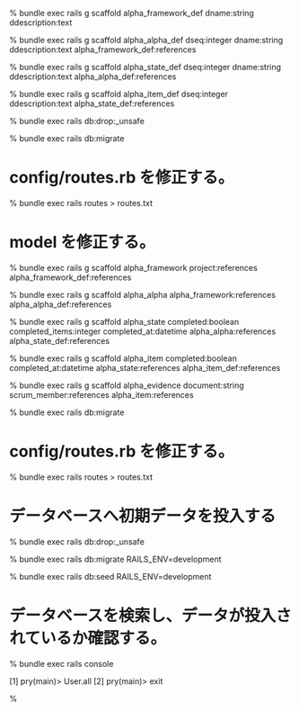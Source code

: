 % bundle exec rails g scaffold alpha_framework_def dname:string ddescription:text

% bundle exec rails g scaffold alpha_alpha_def dseq:integer dname:string ddescription:text alpha_framework_def:references

% bundle exec rails g scaffold alpha_state_def dseq:integer dname:string ddescription:text alpha_alpha_def:references

% bundle exec rails g scaffold alpha_item_def dseq:integer ddescription:text alpha_state_def:references

% bundle exec rails db:drop:_unsafe

% bundle exec rails db:migrate

# config/routes.rb を修正する。

% bundle exec rails routes > routes.txt

# model を修正する。

% bundle exec rails g scaffold alpha_framework project:references alpha_framework_def:references 

% bundle exec rails g scaffold alpha_alpha alpha_framework:references alpha_alpha_def:references

% bundle exec rails g scaffold alpha_state completed:boolean completed_items:integer completed_at:datetime alpha_alpha:references alpha_state_def:references

% bundle exec rails g scaffold alpha_item completed:boolean completed_at:datetime alpha_state:references alpha_item_def:references

% bundle exec rails g scaffold alpha_evidence document:string scrum_member:references alpha_item:references

% bundle exec rails db:migrate

# config/routes.rb を修正する。

% bundle exec rails routes > routes.txt

# データベースへ初期データを投入する

% bundle exec rails db:drop:_unsafe

% bundle exec rails db:migrate RAILS_ENV=development

% bundle exec rails db:seed RAILS_ENV=development

# データベースを検索し、データが投入されているか確認する。

% bundle exec rails console

[1] pry(main)> User.all
[2] pry(main)> exit

% 


